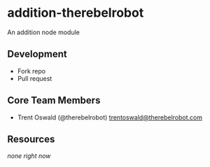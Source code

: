 # addition-therebelrobot

An addition node module

## Development

- Fork repo
- Pull request

## Core Team Members

- Trent Oswald (@therebelrobot) <trentoswald@therebelrobot.com>

## Resources

*none right now*
